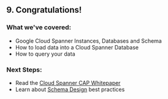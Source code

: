 ## 9. Congratulations!
### What we've covered:
- Google Cloud Spanner Instances, Databases and Schema
- How to load data into a Cloud Spanner Database
- How to query your data

### Next Steps:
- Read the [Cloud Spanner CAP Whitepaper](https://research.google.com/pubs/pub45855.html)
- Learn about [Schema Design](https://cloud.google.com/spanner/docs/schema-design) best practices

